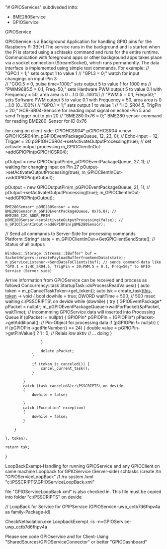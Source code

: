 "# GPIOServices"  subdiveded intto:
- BME280Service
- GPIOService

GPIOService

GPIOService is a Background Application for handling GPIO pins for the Raspberry Pi 3B(+).The service runs in the background and is started when the Pi is started using a schtasks command and runs for the entire runtime. Communication with foreground apps or other background apps takes place via a socket connection (StreamSocket), which runs permanently.
The data interface is implemented using simple text commands.
For example:
// "GPO.1 = 1;" sets output 1 to value 1
// "GPI.3 = 0;" watch for input changings on input-Pin 3  
// "GOO.5 = 0, pulse time=1000;" sets output 5 to value 1 for 1000 ms
// "PWM9685.5 = 0.1, Freq=50;" sets Hardware PWM output 5 to value 0.1  with Frequency = 50, area area is 0 ...1.0 (0...100%)
// "PWM.5 = 0.1, Freq=50;" sets Software PWM output 5 to value 0.1  with Frequency = 50, area area is 0 ...1.0 (0...100%)
// "GPO.1 = 1;" sets output 1 to value 1
// "HC_SR04.5, TrigPin = 20;" HCR-SR04-Senosre for reading input signal on echon-Pin 5 and send Trigger out to pin 20
// "BME280.0x76 = 0;" BME280 sensor command for reading BME280-Sensor for ID 0x76

for using on client-side:
	GPIOHCSR04* pGPIOHCSR04 = new GPIOHCSR04(m_pGPIOEventPackageQueue, 12, 23, 0); // Echo-input = 12, Trigger = 20
	pGPIOHCSR04->setActivateOutputProcessing(true); // set activate output processing
	m_GPIOClientInOut->addGPIOPin(pGPIOHCSR04);

	
  pOutput = new GPIOOutputPin(m_pGPIOEventPackageQueue, 27, 1); // waiting for changing input on Pin 27
	pOutput->setActivateOutputProcessing(true);
	m_GPIOClientInOut->addGPIOPin(pOutput);
  
  pOutput = new GPIOOutputPin(m_pGPIOEventPackageQueue, 21, 1); // 
	pOutput->setActivateOutputProcessing(true);
	m_GPIOClientInOut->addGPIOPin(pOutput);
  
	BME280Sensor* pBME280Sensor = new BME280Sensor(m_pGPIOEventPackageQueue, 0x76,0); // BME280_I2C_ADDR_PRIM
	pBME280Sensor->setActivateOutputProcessing(false); //
	m_GPIOClientInOut->addGPIOPin(pBME280Sensor);
  
  // Send all commands to Server-Side for processing commands
  Platform::String^ state = m_GPIOClientInOut->GetGPIClientSendState(); // Status of all outpus

	Windows::Storage::Streams::IBuffer^ buf = SocketHelpers::createPayloadBufferfromSendData(state);
	m_pServiceListener->SendDataToClients(buf); // sends command-data like "GPO.1 = 1;HC_SR04.5, TrigPin = 20;PWM.5 = 0.1, Freq=50;" to GPIO-Service (Server side)
  
  Arrive information from GPIOService can be received and process as followd
  Concurrency::task<void> StartupTask::doProcessReadValues()
{
	auto token = m_pCancelTaskToken->get_token();
	auto tsk = create_task([this, token]() -> void
	{
		bool dowhile = true;
		DWORD waitTime = 500; // 500 msec waiting
c:\PSSCRIPTS\ on devide		while (dowhile) {
			try {
				GPIOEventPackage* pPacket = nullptr;
				m_pGPIOEventPackageQueue->waitForPacket(&pPacket, waitTime); // incommming GPIOService data will inserted into Processing Queue
				if (pPacket != nullptr)
				{
					GPIOPin* pGPIOPin = (GPIOPin*)  pPacket->getAdditional(); // Pin-Object for processing data
					if (pGPIOPin != nullptr)
					{
  	        if (pGPIOPin->getPinNumber() == 24) {
		          double		value = pGPIOPin->getPinValue() ? 1 : 0; // Relais low aktiv
              // ... doing
           }

					}

					delete pPacket;
				}

				if (token.is_canceled()) {
					cancel_current_task();
				}

			}
			catch (task_canceled&)c:\PSSCRIPTS\ on devide
			{
				dowhile = false;

			}
			catch (Exception^ exception)
			{
				dowhile = false;
			}

		}

	}, token);

	return tsk;
}

LoopBackExempt-Handling for running GPIOService and any GPIOClient on same machine
Loopback for GPIOService (Server-side)
schtasks /create /tn "GPIOServiceLoopBack" /f /ru system /xml "c:\PSSCRIPTS\GPIOServiceLoopBack.xml" 

file "GPIOServiceLoopBack.xml" is also checked in. This file must be copied into folder "c:\PSSCRIPTS\" on devide

// LoopBack for Service for GPIPService (GPIOService-uwp_cctb7d6fhpv4a as family-Package-id)

CheckNetIsolation.exe LoopbackExempt -is -n=GPIOService-uwp_cctb7d6fhpv4a

Please see code GPIOservice and for Client-Using "SharedSources/GPIOServiceConnector" or better "GPIODashboard"
